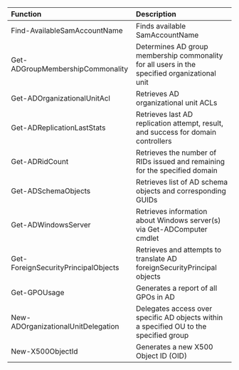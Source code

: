 | Function                       	    | Description                                                                                   |
| :------------------------------------ | :-------------------------------------------------------------------------------------------- |
| Find-AvailableSamAccountName          | Finds available SamAccountName                                                                |
| Get-ADGroupMembershipCommonality      | Determines AD group membership commonality for all users in the specified organizational unit |
| Get-ADOrganizationalUnitAcl           | Retrieves AD organizational unit ACLs                                                         |
| Get-ADReplicationLastStats            | Retrieves last AD replication attempt, result, and success for domain controllers             |
| Get-ADRidCount                        | Retrieves the number of RIDs issued and remaining for the specified domain                    |
| Get-ADSchemaObjects                   | Retrieves list of AD schema objects and corresponding GUIDs                                   |
| Get-ADWindowsServer                   | Retrieves information about Windows server(s) via Get-ADComputer cmdlet                       |
| Get-ForeignSecurityPrincipalObjects   | Retrieves and attempts to translate AD foreignSecurityPrincipal objects                       |
| Get-GPOUsage                          | Generates a report of all GPOs in AD                                                          |
| New-ADOrganizationalUnitDelegation    | Delegates access over specific AD objects within a specified OU to the specified group        |
| New-X500ObjectId                      | Generates a new X500 Object ID (OID)                                                          |